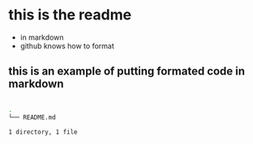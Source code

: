 # this is the readme

- in markdown
- github knows how to format

## this is an example of putting formated code in markdown

```bash

.
└── README.md

1 directory, 1 file
```
